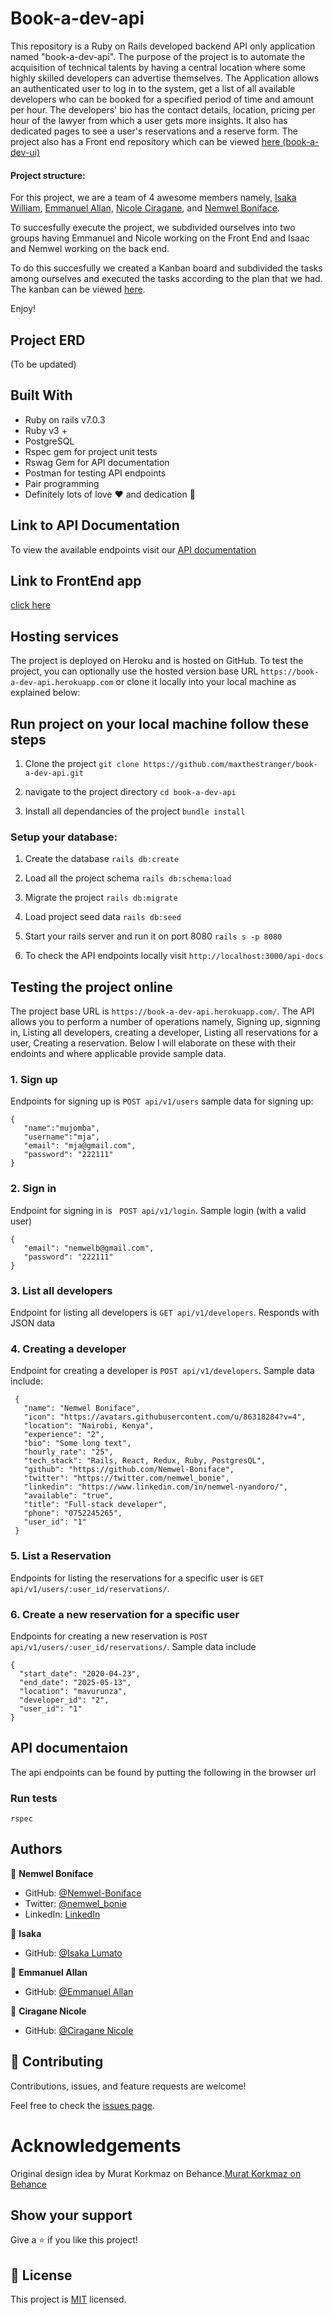 # Book-a-dev-api

This repository is a Ruby on Rails developed backend API only application named "book-a-dev-api". The purpose of the project is to automate the acquisition of technical talents by having a central location where some highly skilled developers can advertise themselves. The Application allows an authenticated user to log in to the system, get a list of all available developers who can be booked for a specified period of time and amount per hour. The developers' bio has the contact details, location, pricing per hour of the lawyer from which a user gets more insights. It also has dedicated pages to see a user's reservations and a reserve form. The project also has a Front end repository which can be viewed [here (book-a-dev-ui)](https://github.com/maxthestranger/book-a-dev-api)


#### Project structure:
For this project, we are a team of 4 awesome members namely, [Isaka William](https://github.com/isaka-lumato), [Emmanuel Allan](https://github.com/maxthestranger), [Nicole Ciragane](https://github.com/ciraganenicole), and [Nemwel Boniface](https://github.com/Nemwel-Boniface).


To succesfully execute the project, we subdivided ourselves into two groups having Emmanuel and Nicole working on the Front End and Isaac and Nemwel working on the back end.


To do this succesfully we created a Kanban board and subdivided the tasks among ourselves and executed the tasks according to the plan that we had. The kanban can be viewed [here](https://github.com/users/maxthestranger/projects/4).


Enjoy!

## Project ERD
 (To be updated)


## Built With
- Ruby on rails v7.0.3
- Ruby v3 +
- PostgreSQL
- Rspec gem for project unit tests
- Rswag Gem for API documentation
- Postman for testing API endpoints
- Pair programming
- Definitely lots of love :heart: and dedication :muscle:

## Link to API Documentation
To view the available endpoints visit our [API documentation](https://book-a-dev-api.herokuapp.com/api-docs/index.html)

## Link to FrontEnd app 
[click here](https://book-a-dev-api.herokuapp.com)


## Hosting services

The project is deployed on Heroku and is hosted on GitHub. To test the project, you can optionally use the hosted version base URL ```https://book-a-dev-api.herokuapp.com``` or clone it locally into your local machine as explained below:

## Run project on your local machine follow these steps

1. Clone the project ```git clone https://github.com/maxthestranger/book-a-dev-api.git```

2. navigate to the project directory ```cd book-a-dev-api```

3. Install all dependancies of the project ```bundle install```

### Setup your database:

1. Create the database ```rails db:create```

2. Load all the project schema ```rails db:schema:load```

3. Migrate the project ```rails db:migrate```

4. Load project seed data ```rails db:seed```

5. Start your rails server and run it on port 8080 ```rails s -p 8080```

6. To check the API endpoints locally visit ```http://localhost:3000/api-docs```


## Testing the project online

The project base URL is ```https://book-a-dev-api.herokuapp.com/```. The API allows you to perform a number of operations namely, Signing up, signning in, Listing all developers, creating a developer, Listing all reservations for a user, Creating a reservation. Below I will elaborate on these with their endoints and where applicable provide sample data.

### 1. Sign up
 Endpoints for signing up is ```POST api/v1/users``` sample data for signing up:
 ```
 {
    "name":"mujomba",
    "username":"mja",    
    "email": "mja@gmail.com",
    "password": "222111"
}
```

### 2. Sign in
 Endpoint for signing in is ``` POST api/v1/login```. Sample login (with a valid user)
 ```
 {
    "email": "nemwelb@gmail.com",
    "password": "222111"
}
```

### 3. List all developers
 Endpoint for listing all developers is ```GET api/v1/developers```. Responds with JSON data
 
### 4. Creating a developer
 Endpoint for creating a developer is ```POST api/v1/developers```. Sample data include:
 ```
  { 
    "name": "Nemwel Boniface", 
    "icon": "https://avatars.githubusercontent.com/u/86318284?v=4", 
    "location": "Nairobi, Kenya", 
    "experience": "2", 
    "bio": "Some long text", 
    "hourly_rate": "25", 
    "tech_stack": "Rails, React, Redux, Ruby, PostgresQL", 
    "github": "https://github.com/Nemwel-Boniface", 
    "twitter": "https://twitter.com/nemwel_bonie", 
    "linkedin": "https://www.linkedin.com/in/nemwel-nyandoro/", 
    "available": "true", 
    "title": "Full-stack developer",  
    "phone": "0752245265", 
    "user_id": "1" 
  }
  ```
  
  ### 5. List a Reservation
   Endpoints for listing the reservations for a specific user is ```GET api/v1/users/:user_id/reservations/```.
   
  ### 6. Create a new reservation for a specific user
   Endpoints for creating a new reservation is ```POST api/v1/users/:user_id/reservations/```. Sample data include
   ```
   { 
     "start_date": "2020-04-23", 
     "end_date": "2025-05-13", 
     "location": "mavurunza", 
     "developer_id": "2", 
     "user_id": "1" 
   }
   ```






## API documentaion

The api endpoints can be found by putting the following in the browser url


### Run tests
```
rspec
```

## Authors

👤 **Nemwel Boniface**

- GitHub: [@Nemwel-Boniface ](https://github.com/Nemwel-Boniface)
- Twitter: [@nemwel_bonie](https://twitter.com/nemwel_bonie)
- LinkedIn: [LinkedIn](https://www.linkedin.com/in/nemwel-nyandoro-aa1b2620b/)

👤 **Isaka**

- GitHub: [@Isaka Lumato](https://github.com/isaka-lumato)


👤 **Emmanuel Allan**
- GitHub: [@Emmanuel Allan](https://github.com/maxthestranger)


👤 **Ciragane Nicole**
- GitHub: [@Ciragane Nicole](https://github.com/ciraganenicole)


## 🤝 Contributing

Contributions, issues, and feature requests are welcome!

Feel free to check the [issues page](../../issues/).

# Acknowledgements

Original design idea by Murat Korkmaz on Behance.[Murat Korkmaz on Behance](https://www.behance.net/muratk)

## Show your support

Give a ⭐️ if you like this project!


## 📝 License

This project is [MIT](./MIT.md) licensed.



